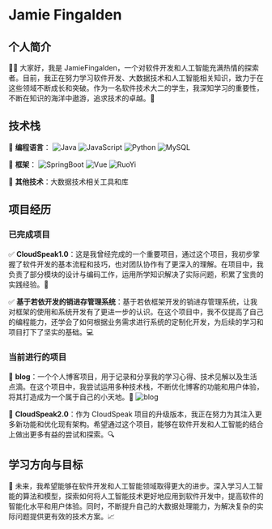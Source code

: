 # Jamie Fingalden

## 个人简介

👋🏻 大家好，我是 JamieFingalden，一个对软件开发和人工智能充满热情的探索者。目前，我正在努力学习软件开发、大数据技术和人工智能相关知识，致力于在这些领域不断成长和突破。作为一名软件技术大二的学生，我深知学习的重要性，不断在知识的海洋中遨游，追求技术的卓越。🌟

## 技术栈

🔧 **编程语言**：
![Java](https://img.shields.io/badge/Java-brightgreen)
![JavaScript](https://img.shields.io/badge/JavaScript-yellow)
![Python](https://img.shields.io/badge/Python-blue)
![MySQL](https://img.shields.io/badge/MySQL-orange)

🔧 **框架**：
![SpringBoot](https://img.shields.io/badge/SpringBoot-green)
![Vue](https://img.shields.io/badge/Vue-purple)
![RuoYi](https://img.shields.io/badge/RuoYi-blue)

🔧 **其他技术**：大数据技术相关工具和库

## 项目经历

### 已完成项目

✅ **CloudSpeak1.0**：这是我曾经完成的一个重要项目，通过这个项目，我初步掌握了软件开发的基本流程和技巧，也对团队协作有了更深入的理解。在项目中，我负责了部分模块的设计与编码工作，运用所学知识解决了实际问题，积累了宝贵的实践经验。🚀

✅ **基于若依开发的销进存管理系统**：基于若依框架开发的销进存管理系统，让我对框架的使用和系统开发有了更进一步的认识。在这个项目中，我不仅提高了自己的编程能力，还学会了如何根据业务需求进行系统的定制化开发，为后续的学习和项目打下了坚实的基础。💻

### 当前进行的项目

🚧 **blog**：一个个人博客项目，用于记录和分享我的学习心得、技术见解以及生活点滴。在这个项目中，我尝试运用多种技术栈，不断优化博客的功能和用户体验，将其打造成为一个属于自己的小天地。📝 ![blog](https://github.com/JamieFingalden/blog)

🚧 **CloudSpeak2.0**：作为 CloudSpeak 项目的升级版本，我正在努力为其注入更多新功能和优化现有架构。希望通过这个项目，能够在软件开发和人工智能的结合上做出更多有益的尝试和探索。🔍

## 学习方向与目标

🎯 未来，我希望能够在软件开发和人工智能领域取得更大的进步。深入学习人工智能的算法和模型，探索如何将人工智能技术更好地应用到软件开发中，提高软件的智能化水平和用户体验。同时，不断提升自己的大数据处理能力，为解决复杂的实际问题提供更有效的技术方案。📈
